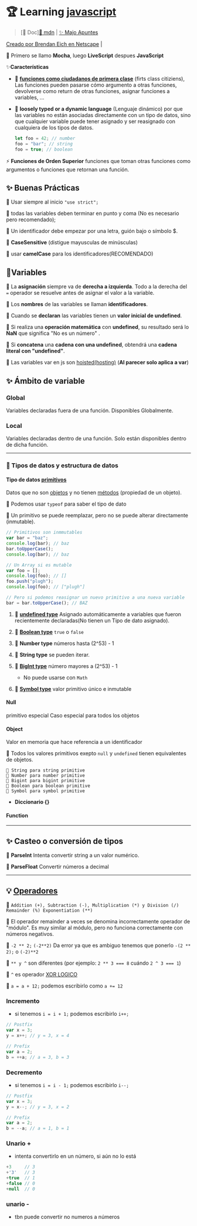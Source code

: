 # 🏆 Learning [javascript](https://developer.mozilla.org/es/docs/Learn/Getting_started_with_the_web/JavaScript_basics)

> [🚀 Doc][📎 mdn](https://developer.mozilla.org/es/docs/Web/JavaScript) | [✨ Majo Apuntes](https://majoledesma.github.io/js-notes/)

[Creado por Brendan Eich en Netscape](https://es.wikipedia.org/wiki/Brendan_Eich) |

🦜 Primero se llamo **Mocha**, luego **LiveScript** despues **JavaScript**

✨**Características**

- 🦜 **[funciones como ciudadanos de primera clase](https://en.wikipedia.org/wiki/First-class_function)** (firts class citiziens), Las funciones pueden pasarse cómo argumento a otras funciones, devolverse como return de otras funciones, asignar funciones a variables, ...

- 🦜 **loosely typed or a dynamic language** (Lenguaje dinámico) por que las variables no están asociadas directamente con un tipo de datos, sino que cualquier variable puede tener asignado y ser reasignado con cualquiera de los tipos de datos.

  ```javascript
  let foo = 42; // number
  foo = "bar"; // string
  foo = true; // boolean
  ```

⚡ **Funciones de Orden Superior** funciones que toman otras funciones como argumentos o funciones que retornan una función.

## ✨ Buenas Prácticas

🦜 Usar siempre al inicio `"use strict";`

🦜 todas las variables deben terminar en punto y coma (No es necesario pero recomendado);

🦜 Un identificador debe empezar por una letra, guión bajo o símbolo \$.

🦜 **CaseSensitive** (distigue mayusculas de minúsculas)

🦜 usar **camelCase** para los identificadores(RECOMENDADO)

## 🤩Variables

🦜 La **asignación** siempre va de **derecha a izquierda**. Todo a la derecha del `=` operador se resuelve antes de asignar el valor a la variable.

🦜 Los **nombres** de las variables se llaman **identificadores**.

🦜 Cuando se **declaran** las variables tienen un **valor inicial de undefined**.

🦜 Si realiza una **operación matemática** con **undefined**, su resultado será lo **NaN** que significa "No es un número" .

🦜 Si **concatena** una **cadena con una undefined**, obtendrá una **cadena literal con "undefined"**.

🦜 Las variables var en js son [hoisted(hosting)](hoisting.js) (**Al parecer solo aplica a var**)

## ✨ Ámbito de variable

### Global

Variables declaradas fuera de una función. Disponibles Globalmente.

### Local

Variables declaradas dentro de una función. Solo están disponibles dentro de dicha función.

---

### 🦊 Tipos de datos y estructura de datos

#### Tipo de datos [primitivos](https://developer.mozilla.org/en-US/docs/Glossary/Primitive)

Datos que no son [objetos](https://developer.mozilla.org/en-US/docs/Glossary/object) y no tienen [métodos](https://developer.mozilla.org/en-US/docs/Glossary/method) (propiedad de un objeto).

🦜 Podemos usar `typeof` para saber el tipo de dato

🦜 Un primitivo se puede reemplazar, pero no se puede alterar directamente (inmutable).

```javascript
// Primitivos son inmmutables
var bar = "baz";
console.log(bar); // baz
bar.toUpperCase();
console.log(bar); // baz

// Un Array si es mutable
var foo = [];
console.log(foo); // []
foo.push("plugh");
console.log(foo); // ["plugh"]

// Pero si podemos reasignar un nuevo primitivo a una nueva variable
bar = bar.toUpperCase(); // BAZ
```

1. 🦜 **[undefined type](https://developer.mozilla.org/en-US/docs/Glossary/Undefined)** Asignado automáticamente a variables que fueron recientemente declaradas(No tienen un Tipo de dato asignado).

2. 🦜 **[Boolean type](https://developer.mozilla.org/en-US/docs/Glossary/Boolean)** `true` o `false`

3. 🦜 **Number type** números hasta (2^53) - 1

4. 🦜 **String type** se pueden iterar.

5. 🦜 **[BigInt type](https://developer.mozilla.org/en-US/docs/Web/JavaScript/Reference/Global_Objects/BigInt)** número mayores a (2^53) - 1

   - No puede usarse con `Math`

6. 🦜 **[Symbol type](https://developer.mozilla.org/en-US/docs/Glossary/Symbol)** valor primitivo único e inmutable

#### Null

primitivo especial Caso especial para todos los objetos

#### Object

Valor en memoria que hace referencia a un identificador

🦜 Todos los valores primitivos exepto `null` y `undefined` tienen equivalentes de objetos.

    🦜 String para string primitive
    🦜 Number para number primitive
    🦜 Bigint para bigint primitive
    🦜 Boolean para boolean primitive
    🦜 Symbol para symbol primitive

- **Diccionario {}**

#### Function

---

## ✨ Casteo o conversión de tipos

🦜 **ParseInt** Intenta convertir string a un valor numérico.

🦜 **ParseFloat** Convertir números a decimal

---

## 💡 [Operadores](https://developer.mozilla.org/en-US/docs/Web/JavaScript/Reference/Operators/Arithmetic_Operators#Increment_())

🦜 `Addition (+), Subtraction (-), Multiplication (*) y Division (/) Remainder (%) Exponentiation (**)`

🦜 El operador remainder a veces se denomina incorrectamente operador de "módulo". Es muy similar al módulo, pero no funciona correctamente con números negativos.

🦜 `-2 ** 2;` `(-2**2)` Da error ya que es ambiguo tenemos que ponerlo `-(2 ** 2);` o `(-2)**2`

🦜 `** y ^` son diferentes (por ejemplo: `2 ** 3 === 8` cuándo `2 ^ 3 === 1`)

🦜 `^` es operador [XOR LOGICO](https://developer.mozilla.org/en-US/docs/Web/JavaScript/Reference/Operators/Bitwise_Operators#Bitwise_XOR)

🦜 `a = a + 12;` podemos escribirlo como `a += 12`

### Incremento

- si tenemos `i = i + 1;` podemos escribirlo `i++;`

```javascript
// Postfix
var x = 3;
y = x++; // y = 3, x = 4

// Prefix
var a = 2;
b = ++a; // a = 3, b = 3
```

### Decremento

- si tenemos `i = i - 1;` podemos escribirlo `i--;`

```javascript
// Postfix
var x = 3;
y = x--; // y = 3, x = 2

// Prefix
var a = 2;
b = --a; // a = 1, b = 1
```

### Unario +

- intenta convertirlo en un número, si aún no lo está

```javascript
+3     // 3
+'3'   // 3
+true  // 1
+false // 0
+null  // 0
```

### unario -

- tbn puede convertir no numeros a números
